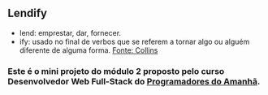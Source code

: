 ## Lendify 

- lend: emprestar, dar, fornecer.
- ify: usado no final de verbos que se referem a tornar algo ou alguém diferente de alguma forma. [Fonte: Collins](https://www.collinsdictionary.com/pt/dictionary/english/ify)


### Este é o mini projeto do módulo 2 proposto pelo curso Desenvolvedor Web Full-Stack do [Programadores do Amanhã](https://programadoresdoamanha.org/).

